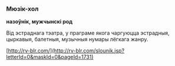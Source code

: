 ### Мюзік-хол
**назоўнік, мужчынскі род**

Від эстраднага тэатра, у праграме якога чаргуюцца эстрадныя, цыркавыя, балетныя, музычныя нумары лёгкага жанру.

<a rel="author">[http://rv-blr.com/](http://rv-blr.com/slounik.jsp?letterId=0&maskId=0&pageId=1731)</a>
